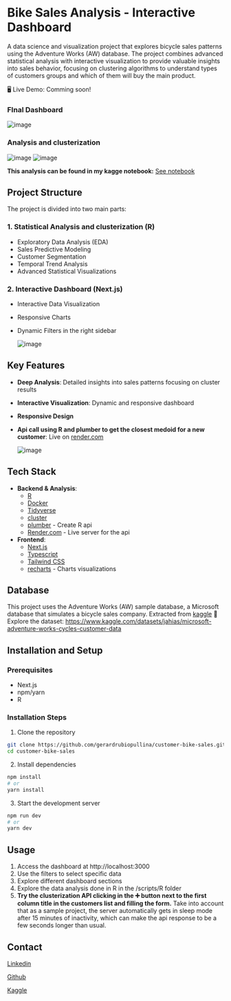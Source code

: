 # Bike Sales Analysis - Interactive Dashboard

A data science and visualization project that explores bicycle sales patterns using the Adventure Works (AW) database. The project combines advanced statistical analysis with interactive visualization to provide valuable insights into sales behavior, focusing on clustering algorithms to understand types of customers groups and which of them will buy the main product.

🖥️ Live Demo: Comming soon!

### FInal Dashboard
![image](https://github.com/user-attachments/assets/dfcda7d0-e777-4767-bf80-f6a181d4a082)

### Analysis and clusterization
![image](https://github.com/user-attachments/assets/117d71dd-f3bb-4df2-98cb-fad109e67f70)
![image](https://github.com/user-attachments/assets/7f0f8b2d-c6c9-4bae-a5ef-49861e995768)


**This analysis can be found in my kagge notebook:** [See notebook](https://www.kaggle.com/code/gerardrubio00/clustering-and-analysis-bike-customers)

## Project Structure

The project is divided into two main parts:

### 1. Statistical Analysis and clusterization (R)
- Exploratory Data Analysis (EDA)
- Sales Predictive Modeling
- Customer Segmentation
- Temporal Trend Analysis
- Advanced Statistical Visualizations

### 2. Interactive Dashboard (Next.js)
- Interactive Data Visualization
- Responsive Charts
- Dynamic Filters in the right sidebar
  
  ![image](https://github.com/user-attachments/assets/b0518544-fca1-4985-926b-633cf17de4f1)


## Key Features
- **Deep Analysis**: Detailed insights into sales patterns focusing on cluster results
- **Interactive Visualization**: Dynamic and responsive dashboard
- **Responsive Design**
- **Api call using R and plumber to get the closest medoid for a new customer**: Live on [render.com](https://render.com/)
  
  ![image](https://github.com/user-attachments/assets/1d507b32-d92c-4321-a093-71f4445e3c87)

## Tech Stack
- **Backend & Analysis**:
  - [R](https://cran.rstudio.com/)
  - [Docker](https://www.docker.com/)
  - [Tidyverse](https://www.tidyverse.org/)
  - [cluster](https://cran.r-project.org/web/packages/cluster/index.html)
  - [plumber](https://www.rplumber.io/) - Create R api
  - [Render.com](https://render.com/) - Live server for the api
- **Frontend**:
  - [Next.js](https://nextjs.org/)
  - [Typescript](https://www.typescriptlang.org/)
  - [Tailwind CSS](https://tailwindcss.com/)
  - [recharts](https://recharts.org/en-US/) - Charts visualizations

## Database
This project uses the Adventure Works (AW) sample database, a Microsoft database that simulates a bicycle sales company. Extracted from [kaggle](https://www.kaggle.com/)
💽 Explore the dataset: https://www.kaggle.com/datasets/jahias/microsoft-adventure-works-cycles-customer-data

## Installation and Setup

### Prerequisites
- Next.js
- npm/yarn
- R

### Installation Steps

1. Clone the repository
```bash
git clone https://github.com/gerardrubiopullina/customer-bike-sales.git
cd customer-bike-sales
```

2. Install dependencies
```bash
npm install
# or
yarn install
```

3. Start the development server
```bash
npm run dev
# or
yarn dev
```

## Usage
1. Access the dashboard at http://localhost:3000
2. Use the filters to select specific data
3. Explore different dashboard sections
4. Explore the data analysis done in R in the /scripts/R folder
5. **Try the clusterization API clicking in the ➕ button next to the first column title in the customers list and filling the form.** Take into account that as a sample project, the server automatically gets in sleep mode after 15 minutes of inactivity, which can make the api response to be a few seconds longer than usual.

## Contact
[Linkedin](https://www.linkedin.com/in/gerard-rubi%C3%B3-pullina-a88992243/)

[Github](https://github.com/gerardrubiopullina)

[Kaggle](https://www.kaggle.com/gerardrubio00)
